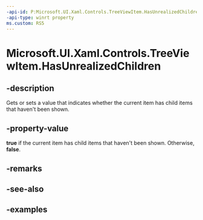 ```yaml
---
-api-id: P:Microsoft.UI.Xaml.Controls.TreeViewItem.HasUnrealizedChildren
-api-type: winrt property
ms.custom: RS5
---
```

<!-- Property syntax.
public bool HasUnrealizedChildren { get;  set; }
-->

# Microsoft.UI.Xaml.Controls.TreeViewItem.HasUnrealizedChildren


## -description

Gets or sets a value that indicates whether the current item has child items that haven't been shown.


## -property-value

**true** if the current item has child items that haven't been shown. Otherwise, **false**.


## -remarks


## -see-also


## -examples


